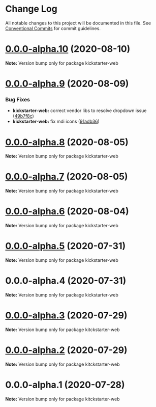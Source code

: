 # Change Log

All notable changes to this project will be documented in this file.
See [Conventional Commits](https://conventionalcommits.org) for commit guidelines.

# [0.0.0-alpha.10](https://git-codecommit.us-west-2.amazonaws.com/v1/repos/Deathstar/compare/kickstarter-web@0.0.0-alpha.9...kickstarter-web@0.0.0-alpha.10) (2020-08-10)

**Note:** Version bump only for package kickstarter-web





# [0.0.0-alpha.9](https://git-codecommit.us-west-2.amazonaws.com/v1/repos/Deathstar/compare/kickstarter-web@0.0.0-alpha.8...kickstarter-web@0.0.0-alpha.9) (2020-08-09)


### Bug Fixes

* **kickstarter-web:** correct vendor libs to resolve dropdown issue ([49b7f8c](https://git-codecommit.us-west-2.amazonaws.com/v1/repos/Deathstar/commits/49b7f8cea514dcda91e8108f3647f708e993587a))
* **kickstarter-web:** fix mdi icons ([91adb36](https://git-codecommit.us-west-2.amazonaws.com/v1/repos/Deathstar/commits/91adb36144de08d1bc0f9fa66aa5e15ec0ce6eeb))





# [0.0.0-alpha.8](https://git-codecommit.us-west-2.amazonaws.com/v1/repos/Deathstar/compare/kickstarter-web@0.0.0-alpha.7...kickstarter-web@0.0.0-alpha.8) (2020-08-05)

**Note:** Version bump only for package kickstarter-web





# [0.0.0-alpha.7](https://git-codecommit.us-west-2.amazonaws.com/v1/repos/Deathstar/compare/kickstarter-web@0.0.0-alpha.5...kickstarter-web@0.0.0-alpha.7) (2020-08-05)

**Note:** Version bump only for package kickstarter-web





# [0.0.0-alpha.6](https://git-codecommit.us-west-2.amazonaws.com/v1/repos/Deathstar/compare/kickstarter-web@0.0.0-alpha.5...kickstarter-web@0.0.0-alpha.6) (2020-08-04)

**Note:** Version bump only for package kickstarter-web





# [0.0.0-alpha.5](https://git-codecommit.us-west-2.amazonaws.com/v1/repos/Deathstar/compare/kickstarter-web@0.0.0-alpha.4...kickstarter-web@0.0.0-alpha.5) (2020-07-31)

**Note:** Version bump only for package kickstarter-web





# 0.0.0-alpha.4 (2020-07-31)

**Note:** Version bump only for package kickstarter-web





# [0.0.0-alpha.3](https://git-codecommit.us-west-2.amazonaws.com/v1/repos/Deathstar/compare/kitckstarter-web@0.0.0-alpha.2...kitckstarter-web@0.0.0-alpha.3) (2020-07-29)

**Note:** Version bump only for package kitckstarter-web





# [0.0.0-alpha.2](https://git-codecommit.us-west-2.amazonaws.com/v1/repos/Deathstar/compare/kitckstarter-web@0.0.0-alpha.1...kitckstarter-web@0.0.0-alpha.2) (2020-07-29)

**Note:** Version bump only for package kitckstarter-web





# 0.0.0-alpha.1 (2020-07-28)

**Note:** Version bump only for package kitckstarter-web

